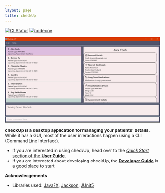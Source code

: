 ```yaml
---
layout: page
title: checkUp
---
```


[![CI Status](https://github.com/AY2223S1-CS2103T-W16-3/tp/workflows/Java%20CI/badge.svg)](https://github.com/AY2223S1-CS2103T-W16-3/tp/actions)
[![codecov](https://codecov.io/gh/AY2223S1-CS2103T-W16-3/tp/branch/master/graph/badge.svg?token=KXLMFZTCKN)](https://codecov.io/gh/AY2223S1-CS2103T-W16-3/tp)

![Ui](images/Ui.png)

**checkUp is a desktop application for managing your patients' details.** While it has a GUI, most of the user interactions happen using a CLI (Command Line Interface).

* If you are interested in using checkUp, head over to the [_Quick Start_ section of the **User Guide**](UserGuide.html#quick-start).
* If you are interested about developing checkUp, the [**Developer Guide**](DeveloperGuide.html) is a good place to start.


**Acknowledgements**

* Libraries used: [JavaFX](https://openjfx.io/), [Jackson](https://github.com/FasterXML/jackson), [JUnit5](https://github.com/junit-team/junit5)
